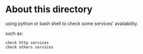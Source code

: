 # About this directory

using python or bash shell to check some services' availability.

such as:

    check http services
    check others services